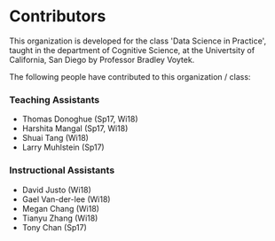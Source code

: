# Contributors

This organization is developed for the class 'Data Science in Practice', taught in the department of Cognitive Science, at the Univertsity of California, San Diego by Professor Bradley Voytek. 

The following people have contributed to this organization / class:

### Teaching Assistants
- Thomas Donoghue (Sp17, Wi18)
- Harshita Mangal (Sp17, Wi18)
- Shuai Tang (Wi18)
- Larry Muhlstein (Sp17)

### Instructional Assistants
- David Justo (Wi18)
- Gael Van-der-lee (Wi18)
- Megan Chang (Wi18)
- Tianyu Zhang (Wi18)
- Tony Chan (Sp17)
